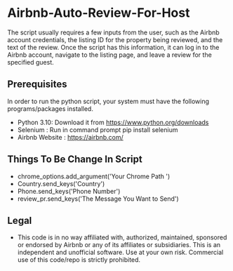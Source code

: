 # Airbnb-Auto-Review-For-Host
The script usually requires a few inputs from the user, such as the Airbnb account credentials, the listing ID for the property being reviewed, and the text of the review. Once the script has this information, it can log in to the Airbnb account, navigate to the listing page, and leave a review for the specified guest.

## Prerequisites
In order to run the python script, your system must have the following programs/packages installed.

* Python 3.10: Download it from https://www.python.org/downloads
* Selenium : Run in command prompt pip install selenium
* Airbnb Website :  https://airbnb.com/

##  Things To Be Change In Script

* chrome_options.add_argument('Your Chrome Path ')
* Country.send_keys('Country')
* Phone.send_keys('Phone Number')
* review_pr.send_keys('The Message You Want to Send')

## Legal
* This code is in no way affiliated with, authorized, maintained, sponsored or endorsed by Airbnb or any of its affiliates or subsidiaries. This is an independent and unofficial software. Use at your own risk. Commercial use of this code/repo is strictly prohibited.

